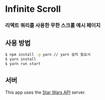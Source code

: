 # Infinite Scroll

### 리엑트 쿼리를 사용한 무한 스크롤 예시 페이지

## 사용 방법

```bash
$ npm install -g yarn // yarn 설치 필요시
$ yarn install 
$ yarn run start
```

## 서버

This app uses the [Star Wars API](https://swapi.dev/) server.
